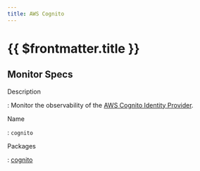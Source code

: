 ```yaml
---
title: AWS Cognito
---
```


# {{ $frontmatter.title }}

## Monitor Specs

Description

: Monitor the observability of the [AWS Cognito Identity Provider](https://aws.amazon.com/cognito/).

Name

: `cognito`

Packages

: [cognito](cognito_cognito.md)


<!--@include: /parts/_1.md-->


<!--@include: /parts/_2.md-->